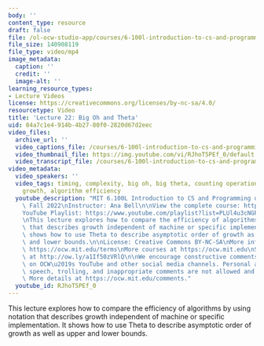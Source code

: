 ```yaml
---
body: ''
content_type: resource
draft: false
file: /ol-ocw-studio-app/courses/6-100l-introduction-to-cs-and-programming-using-python-fall-2022/6100l-lecture-22-version-2_360p_16_9.mp4
file_size: 140908119
file_type: video/mp4
image_metadata:
  caption: ''
  credit: ''
  image-alt: ''
learning_resource_types:
- Lecture Videos
license: https://creativecommons.org/licenses/by-nc-sa/4.0/
resourcetype: Video
title: 'Lecture 22: Big Oh and Theta'
uid: 84a7c1e4-914b-4b27-80f0-2820d67d2eec
video_files:
  archive_url: ''
  video_captions_file: /courses/6-100l-introduction-to-cs-and-programming-using-python-fall-2022/1A8qBYXfGlxrh1AzmvG-kNRw4M5bppdQ-_transcript.webvtt
  video_thumbnail_file: https://img.youtube.com/vi/RJhoT5PEf_0/default.jpg
  video_transcript_file: /courses/6-100l-introduction-to-cs-and-programming-using-python-fall-2022/1A8qBYXfGlxrh1AzmvG-kNRw4M5bppdQ-_transcript.pdf
video_metadata:
  video_speakers: ''
  video_tags: timing, complexity, big oh, big theta, counting operations, order of
    growth, algorithm efficiency
  youtube_description: "MIT 6.100L Introduction to CS and Programming using Python,\
    \ Fall 2022\nInstructor: Ana Bell\n\nView the complete course: https://ocw.mit.edu/courses/6-100l-introduction-to-cs-and-programming-using-python-fall-2022/\n\
    YouTube Playlist: https://www.youtube.com/playlist?list=PLUl4u3cNGP62A-ynp6v6-LGBCzeH3VAQB\n\
    \nThis lecture explores how to compare the efficiency of algorithms by using notation\
    \ that describes growth independent of machine or specific implementation. It\
    \ shows how to use Theta to describe asymptotic order of growth as well as upper\
    \ and lower bounds.\n\nLicense: Creative Commons BY-NC-SA\nMore information at\
    \ https://ocw.mit.edu/terms\nMore courses at https://ocw.mit.edu\nSupport OCW\
    \ at http://ow.ly/a1If50zVRlQ\n\nWe encourage constructive comments and discussion\
    \ on OCW\u2019s YouTube and other social media channels. Personal attacks, hate\
    \ speech, trolling, and inappropriate comments are not allowed and may be removed.\
    \ More details at https://ocw.mit.edu/comments."
  youtube_id: RJhoT5PEf_0
---
```

This lecture explores how to compare the efficiency of algorithms by using notation that describes growth independent of machine or specific implementation. It shows how to use Theta to describe asymptotic order of growth as well as upper and lower bounds.